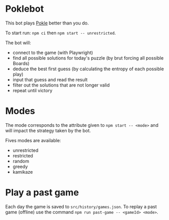 # Poklebot

This bot plays [Pokle](https://poklegame.com/) better than you do.

To start run: `npm ci` then `npm start -- unrestricted`.

The bot will:

- connect to the game (with Playwright)
- find all possible solutions for today's puzzle (by brut forcing all possible Boards)
- deduce the best first guess (by calculating the entropy of each possible play)
- input that guess and read the result
- filter out the solutions that are not longer valid
- repeat until victory

# Modes

The mode corresponds to the attribute given to `npm start -- <mode>` and will impact the strategy taken by the bot.

Fives modes are available:

- unrestricted
- restricted
- random
- greedy
- kamikaze

# Play a past game

Each day the game is saved to `src/history/games.json`. To replay a past game (offline) use the command `npm run past-game -- <gameId> <mode>`.
